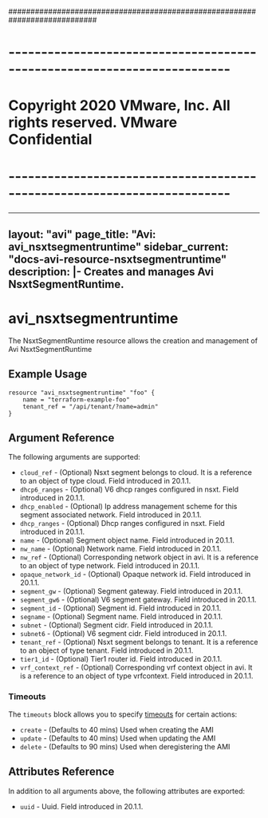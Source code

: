 ############################################################################
# ------------------------------------------------------------------------
# Copyright 2020 VMware, Inc.  All rights reserved. VMware Confidential
# ------------------------------------------------------------------------
###

---
layout: "avi"
page_title: "Avi: avi_nsxtsegmentruntime"
sidebar_current: "docs-avi-resource-nsxtsegmentruntime"
description: |-
  Creates and manages Avi NsxtSegmentRuntime.
---

# avi_nsxtsegmentruntime

The NsxtSegmentRuntime resource allows the creation and management of Avi NsxtSegmentRuntime

## Example Usage

```hcl
resource "avi_nsxtsegmentruntime" "foo" {
    name = "terraform-example-foo"
    tenant_ref = "/api/tenant/?name=admin"
}
```

## Argument Reference

The following arguments are supported:

* `cloud_ref` - (Optional) Nsxt segment belongs to cloud. It is a reference to an object of type cloud. Field introduced in 20.1.1.
* `dhcp6_ranges` - (Optional) V6 dhcp ranges configured in nsxt. Field introduced in 20.1.1.
* `dhcp_enabled` - (Optional) Ip address management scheme for this segment associated network. Field introduced in 20.1.1.
* `dhcp_ranges` - (Optional) Dhcp ranges configured in nsxt. Field introduced in 20.1.1.
* `name` - (Optional) Segment object name. Field introduced in 20.1.1.
* `nw_name` - (Optional) Network name. Field introduced in 20.1.1.
* `nw_ref` - (Optional) Corresponding network object in avi. It is a reference to an object of type network. Field introduced in 20.1.1.
* `opaque_network_id` - (Optional) Opaque network id. Field introduced in 20.1.1.
* `segment_gw` - (Optional) Segment gateway. Field introduced in 20.1.1.
* `segment_gw6` - (Optional) V6 segment gateway. Field introduced in 20.1.1.
* `segment_id` - (Optional) Segment id. Field introduced in 20.1.1.
* `segname` - (Optional) Segment name. Field introduced in 20.1.1.
* `subnet` - (Optional) Segment cidr. Field introduced in 20.1.1.
* `subnet6` - (Optional) V6 segment cidr. Field introduced in 20.1.1.
* `tenant_ref` - (Optional) Nsxt segment belongs to tenant. It is a reference to an object of type tenant. Field introduced in 20.1.1.
* `tier1_id` - (Optional) Tier1 router id. Field introduced in 20.1.1.
* `vrf_context_ref` - (Optional) Corresponding vrf context object in avi. It is a reference to an object of type vrfcontext. Field introduced in 20.1.1.


### Timeouts

The `timeouts` block allows you to specify [timeouts](https://www.terraform.io/docs/configuration/resources.html#timeouts) for certain actions:

* `create` - (Defaults to 40 mins) Used when creating the AMI
* `update` - (Defaults to 40 mins) Used when updating the AMI
* `delete` - (Defaults to 90 mins) Used when deregistering the AMI

## Attributes Reference

In addition to all arguments above, the following attributes are exported:

* `uuid` -  Uuid. Field introduced in 20.1.1.

